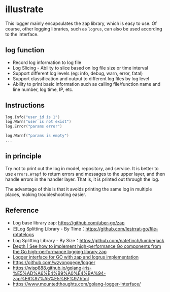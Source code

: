 # illustrate

This logger mainly encapsulates the zap library, which is easy to use. Of course, other logging libraries, such as `logrus`, can also be used according to the interface.

## log function

- Record log information to log file
- Log Slicing - Ability to slice based on log file size or time interval
- Support different log levels (eg: info, debug, warn, error, fatal)
- Support classification and output to different log files by log level
- Ability to print basic information such as calling file/function name and line number, log time, IP, etc.

## Instructions

```go
log.Info("user_id is 1")
log.Warn("user is not exist")
log.Error("params error")

log.Warnf("params is empty")
...
```

## in principle

Try not to print out the log in model, repository, and service. It is better to use `errors.Wrapf` to return errors and messages to the upper layer, and then handle errors in the handler layer.
That is, it is printed out through the log.

The advantage of this is that it avoids printing the same log in multiple places, making troubleshooting easier.

## Reference

 - Log base library zap: https://github.com/uber-go/zap
 - 日Log Splitting Library - By Time：https://github.com/lestrrat-go/file-rotatelogs
 - Log Splitting Library - By Size：https://github.com/natefinch/lumberjack 
 - [Depth | See how to implement high-performance Go components from the Go high-performance logging library zap](https://mp.weixin.qq.com/s/i0bMh_gLLrdnhAEWlF-xDw)
 - [Logger interface for GO with zap and logrus implementation](https://www.mountedthoughts.com/golang-logger-interface/)
 - https://github.com/wzyonggege/logger
 - https://wisp888.github.io/golang-iris-%E5%AD%A6%E4%B9%A0%E4%BA%94-zap%E6%97%A5%E5%BF%97.html
 - https://www.mountedthoughts.com/golang-logger-interface/
